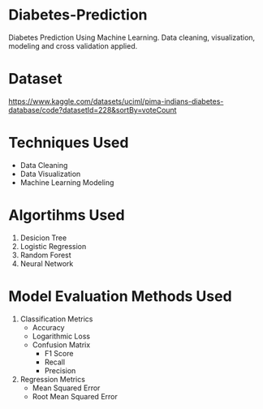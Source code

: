 # Diabetes-Prediction
Diabetes Prediction Using Machine Learning. Data cleaning, visualization, modeling and cross validation applied.
# Dataset
https://www.kaggle.com/datasets/uciml/pima-indians-diabetes-database/code?datasetId=228&sortBy=voteCount

# Techniques Used
- Data Cleaning
- Data Visualization
- Machine Learning Modeling
# Algortihms Used
1. Desicion Tree
2. Logistic Regression
3. Random Forest
4. Neural Network
# Model Evaluation Methods Used
1. Classification Metrics
   - Accuracy
   - Logarithmic Loss
   - Confusion Matrix
     - F1 Score
     - Recall
     - Precision
2. Regression Metrics
   - Mean Squared Error
   - Root Mean Squared Error
